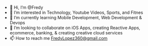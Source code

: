 - 👋 Hi, I’m @Fredy
- 👀 I’m interested in Technology, Youtube Videos, Sports, and Fitnes
- 🌱 I’m currently learning Mobile Development, Web Development & Devops
- 💞️ I’m looking to collaborate on iOS Apps, creating Reactive Apps, ecommerce, banking, & creating creative cloud services
- 📫 How to reach me FredyLopez360@gmail.com


